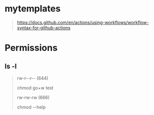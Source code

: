 # mytemplates

> https://docs.github.com/en/actions/using-workflows/workflow-syntax-for-github-actions

# Permissions

## ls -l

> rw-r--r-- (644)
>
> chmod go+w test
>
> rw-rw-rw (666)
> 
> chmod --help
